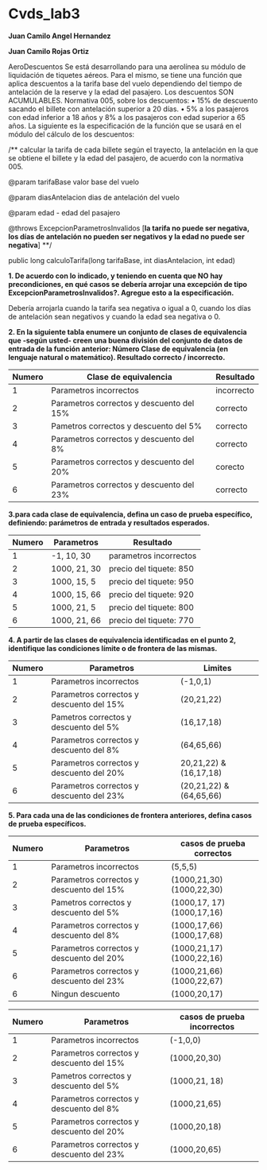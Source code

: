 # Cvds_lab3

**Juan Camilo Angel Hernandez**

**Juan Camilo Rojas Ortiz**

AeroDescuentos
Se está desarrollando para una aerolínea su módulo de liquidación de tiquetes aéreos. Para el mismo, se tiene una función que aplica descuentos a la tarifa base del vuelo dependiendo del tiempo de antelación de la reserve y la edad del pasajero. Los descuentos SON ACUMULABLES.
Normativa 005, sobre los descuentos:
• 15% de descuento sacando el billete con antelación superior a 20 días.
• 5% a los pasajeros con edad inferior a 18 años y 8% a los pasajeros con edad superior a 65 años.
La siguiente es la especificación de la función que se usará en el módulo del cálculo de los descuentos:

/**
calcular la tarifa de cada billete según el trayecto, la antelación en la que se obtiene el billete y la edad del pasajero, de acuerdo con la normativa 005.

@param tarifaBase valor base del vuelo

@param diasAntelacion dias de antelación del vuelo

@param edad - edad del pasajero

@throws ExcepcionParametrosInvalidos [**la tarifa no puede ser negativa, los días de antelación no pueden ser negativos y la edad no puede ser negativa**]
**/

public long calculoTarifa(long tarifaBase, int diasAntelacion, int edad)

**1. De acuerdo con lo indicado, y teniendo en cuenta que NO hay precondiciones, en qué casos se debería arrojar una excepción de tipo ExcepcionParametrosInvalidos?. Agregue esto a la especificación.**

  Debería arrojarla cuando la tarifa sea negativa o igual a 0, cuando los días de antelación sean negativos y cuando la edad sea  negativa o 0.
  
**2. En la siguiente tabla enumere un conjunto de clases de equivalencia que -según usted- creen una buena división del conjunto de datos de entrada de la función anterior: Número Clase de equivalencia (en lenguaje natural o matemático). Resultado correcto / incorrecto.**

| Numero  | Clase de equivalencia   | Resultado | 
| ---  | ---  | --- | 
| 1   | Parametros incorrectos | incorrecto |
| 2  | Parametros correctos y descuento del 15% | correcto |
| 3 | Pametros correctos y descuento del 5% | correcto |
| 4 | Parametros correctos y descuento del 8%| correcto |
| 5 | Parametros correctos y descuento del 20% | corecto |
| 6 | Parametros correctos y descuento del 23%|   correcto |

**3.para cada clase de equivalencia, defina un caso de prueba específico, definiendo: parámetros de entrada y resultados esperados.**

| Numero  | Parametros   | Resultado | 
| ---  | ---  | --- | 
|1 | -1, 10, 30 | parametros incorrectos|
|2 |1000, 21, 30 | precio del tiquete: 850|
|3 |1000, 15, 5 | precio del tiquete: 950|
|4 |1000, 15, 66 | precio del tiquete: 920|
|5 |1000, 21, 5 | precio del tiquete: 800|
|6 |1000, 21, 66 | precio del tiquete: 770|

**4. A partir de las clases de equivalencia identificadas en el punto 2, identifique las condiciones límite o de frontera de las mismas.**

| Numero  | Parametros   | Limites | 
| ---  | ---  | --- | 
|1 |Parametros incorrectos|  (-1,0,1)|
|2 |Parametros correctos y descuento del 15% | (20,21,22)|
|3 |Pametros correctos y descuento del 5% | (16,17,18)|
|4 |Parametros correctos y descuento del 8% | (64,65,66)|
|5 |Parametros correctos y descuento del 20% | 20,21,22) & (16,17,18) |
|6 |Parametros correctos y descuento del 23%  | (20,21,22) & (64,65,66)  |


**5. Para cada una de las condiciones de frontera anteriores, defina casos de prueba específicos.**

| Numero  | Parametros   | casos de prueba correctos | 
| ---  | ---  | --- | 
|1 |Parametros incorrectos| (5,5,5) | 
|2 |Parametros correctos y descuento del 15% | (1000,21,30) (1000,22,30) |
|3 |Pametros correctos y descuento del 5% | (1000,17, 17) (1000,17,16)|
|4 |Parametros correctos y descuento del 8% | (1000,17,66) (1000,17,68)|
|5 |Parametros correctos y descuento del 20% | (1000,21,17)  (1000,22,16) |
|6 |Parametros correctos y descuento del 23%  | (1000,21,66)  (1000,22,67) |
|6 |Ningun descuento |(1000,20,17)|

| Numero  | Parametros   | casos de prueba incorrectos | 
| ---  | ---  | --- | 
|1 |Parametros incorrectos| (-1,0,0) | 
|2 |Parametros correctos y descuento del 15% | (1000,20,30)  |
|3 |Pametros correctos y descuento del 5% | (1000,21, 18) |
|4 |Parametros correctos y descuento del 8% | (1000,21,65)|
|5 |Parametros correctos y descuento del 20% | (1000,20,18) |
|6 |Parametros correctos y descuento del 23%  | (1000,20,65)  |
